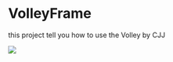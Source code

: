 VolleyFrame
===========

this project tell you how to use the Volley  by CJJ 

![](http://xiequan-wordpress.stor.sinaapp.com/uploads/2014/09/2222222222222222.jpg) 
